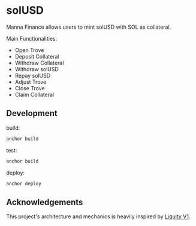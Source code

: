 # solUSD

Manna Finance allows users to mint solUSD with SOL as collateral.

Main Functionalities:

- Open Trove
- Deposit Collateral
- Withdraw Collateral
- Withdraw solUSD
- Repay solUSD
- Adjust Trove
- Close Trove
- Claim Collateral

## Development

build:

```bash
anchor build
```

test:

```bash
anchor build
```

deploy:

```bash
anchor deploy
```

## Acknowledgements

This project's architecture and mechanics is heavily inspired by [Liquity V1](https://github.com/liquity/dev).
